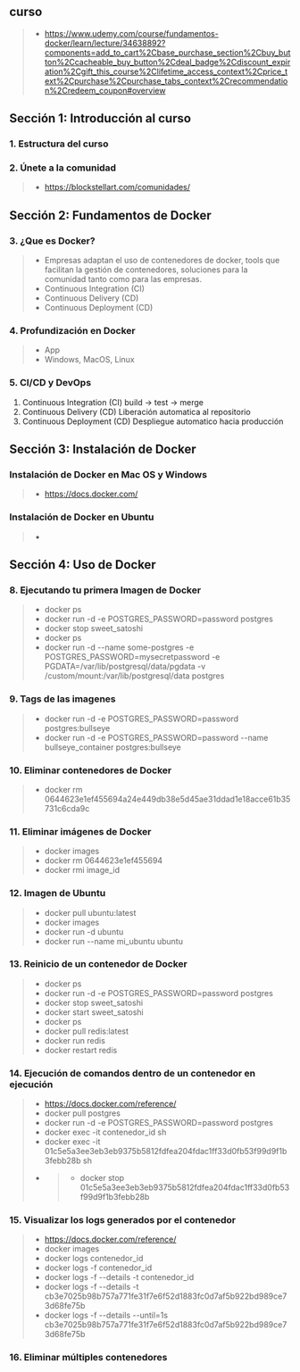 ## curso
>- https://www.udemy.com/course/fundamentos-docker/learn/lecture/34638892?components=add_to_cart%2Cbase_purchase_section%2Cbuy_button%2Ccacheable_buy_button%2Cdeal_badge%2Cdiscount_expiration%2Cgift_this_course%2Clifetime_access_context%2Cprice_text%2Cpurchase%2Cpurchase_tabs_context%2Crecommendation%2Credeem_coupon#overview

## Sección 1: Introducción al curso

### 1. Estructura del curso

### 2. Únete a la comunidad
>- https://blockstellart.com/comunidades/

## Sección 2: Fundamentos de Docker

### 3. ¿Que es Docker?
>- Empresas adaptan el uso de contenedores de docker, tools que facilitan la gestión de contenedores, soluciones para la comunidad tanto como para las empresas.
>- Continuous Integration (CI)
>- Continuous Delivery (CD)
>- Continuous Deployment (CD)

### 4. Profundización en Docker
>- App
>- Windows, MacOS, Linux

### 5. CI/CD y DevOps
1. Continuous Integration (CI) build -> test -> merge
2. Continuous Delivery (CD) Liberación automatica al repositorio
3. Continuous Deployment (CD) Despliegue automatico hacia producción

## Sección 3: Instalación de Docker

### Instalación de Docker en Mac OS y Windows
>- https://docs.docker.com/

### Instalación de Docker en Ubuntu
>- 

## Sección 4: Uso de Docker

### 8. Ejecutando tu primera Imagen de Docker
>- docker ps
>- docker run -d -e POSTGRES_PASSWORD=password postgres
>- docker stop sweet_satoshi
>- docker ps
>- docker run -d --name some-postgres -e POSTGRES_PASSWORD=mysecretpassword -e PGDATA=/var/lib/postgresql/data/pgdata -v /custom/mount:/var/lib/postgresql/data postgres

### 9. Tags de las imagenes
>- docker run -d -e POSTGRES_PASSWORD=password postgres:bullseye
>- docker run -d -e POSTGRES_PASSWORD=password --name bullseye_container postgres:bullseye

### 10. Eliminar contenedores de Docker
>- docker rm 0644623e1ef455694a24e449db38e5d45ae31ddad1e18acce61b35731c6cda9c

### 11. Eliminar imágenes de Docker
>- docker images
>- docker rm 0644623e1ef455694
>- docker rmi image_id

### 12. Imagen de Ubuntu
>- docker pull ubuntu:latest
>- docker images
>- docker run -d ubuntu
>- docker run --name mi_ubuntu ubuntu

### 13. Reinicio de un contenedor de Docker
>- docker ps
>- docker run -d -e POSTGRES_PASSWORD=password postgres
>- docker stop sweet_satoshi
>- docker start sweet_satoshi
>- docker ps
>- docker pull redis:latest
>- docker run redis
>- docker restart redis

### 14. Ejecución de comandos dentro de un contenedor en ejecución
>- https://docs.docker.com/reference/
>- docker pull postgres
>- docker run -d -e POSTGRES_PASSWORD=password postgres
>- docker exec -it contenedor_id sh
>- docker exec -it 01c5e5a3ee3eb3eb9375b5812fdfea204fdac1ff33d0fb53f99d9f1b3febb28b sh
>- >- docker stop 01c5e5a3ee3eb3eb9375b5812fdfea204fdac1ff33d0fb53f99d9f1b3febb28b

### 15. Visualizar los logs generados por el contenedor
>- https://docs.docker.com/reference/
>- docker images
>- docker logs contenedor_id
>- docker logs -f contenedor_id
>- docker logs -f --details -t contenedor_id
>- docker logs -f --details -t cb3e7025b98b757a771fe31f7e6f52d1883fc0d7af5b922bd989ce73d68fe75b
>- docker logs -f --details --until=1s cb3e7025b98b757a771fe31f7e6f52d1883fc0d7af5b922bd989ce73d68fe75b

### 16. Eliminar múltiples contenedores
